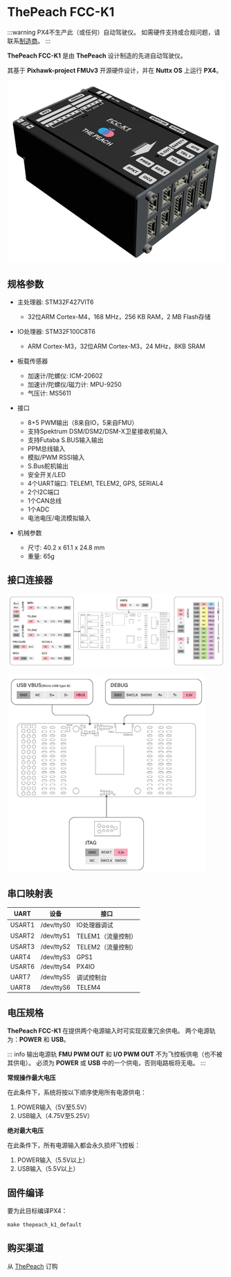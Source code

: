 # ThePeach FCC-K1

:::warning
PX4不生产此（或任何）自动驾驶仪。
如需硬件支持或合规问题，请联系[制造商](https://thepeach.kr/)。
:::

**ThePeach FCC-K1** 是由 **ThePeach** 设计制造的先进自动驾驶仪。

其基于 **Pixhawk-project FMUv3** 开源硬件设计，并在 **Nuttx OS** 上运行 **PX4**。

![ThePeach FCC-K1](../../assets/flight_controller/thepeach_k1/main.png)

## 规格参数

- 主处理器: STM32F427VIT6

  - 32位ARM Cortex-M4，168 MHz，256 KB RAM，2 MB Flash存储

- IO处理器: STM32F100C8T6

  - ARM Cortex-M3，32位ARM Cortex-M3，24 MHz，8KB SRAM

- 板载传感器

  - 加速计/陀螺仪: ICM-20602
  - 加速计/陀螺仪/磁力计: MPU-9250
  - 气压计: MS5611

- 接口

  - 8+5 PWM输出（8来自IO，5来自FMU）
  - 支持Spektrum DSM/DSM2/DSM-X卫星接收机输入
  - 支持Futaba S.BUS输入输出
  - PPM总线输入
  - 模拟/PWM RSSI输入
  - S.Bus舵机输出
  - 安全开关/LED
  - 4个UART端口: TELEM1, TELEM2, GPS, SERIAL4
  - 2个I2C端口
  - 1个CAN总线
  - 1个ADC
  - 电池电压/电流模拟输入

- 机械参数
  - 尺寸: 40.2 x 61.1 x 24.8 mm
  - 重量: 65g

## 接口连接器

![pinmap_top](../../assets/flight_controller/thepeach_k1/pinmap_top.png)

![pinmap_bottom](../../assets/flight_controller/thepeach_k1/pinmap_bottom.png)

## 串口映射表

| UART   | 设备        | 接口                  |
| ------ | ----------- | --------------------- |
| USART1 | /dev/ttyS0  | IO处理器调试          |
| USART2 | /dev/ttyS1  | TELEM1（流量控制）    |
| USART3 | /dev/ttyS2  | TELEM2（流量控制）    |
| UART4  | /dev/ttyS3  | GPS1                  |
| USART6 | /dev/ttyS4  | PX4IO                 |
| UART7  | /dev/ttyS5  | 调试控制台            |
| UART8  | /dev/ttyS6  | TELEM4                |

## 电压规格

**ThePeach FCC-K1** 在提供两个电源输入时可实现双重冗余供电。
两个电源轨为：**POWER** 和 **USB**。

::: info
输出电源轨 **FMU PWM OUT** 和 **I/O PWM OUT** 不为飞控板供电（也不被其供电）。
必须为 **POWER** 或 **USB** 中的一个供电，否则电路板将无电。
:::

**常规操作最大电压**

在此条件下，系统将按以下顺序使用所有电源供电：

1. POWER输入（5V至5.5V）
2. USB输入（4.75V至5.25V）

**绝对最大电压**

在此条件下，所有电源输入都会永久损坏飞控板：

1. POWER输入（5.5V以上）
2. USB输入（5.5V以上）

## 固件编译

要为此目标编译PX4：

```jsx
make thepeach_k1_default
```

## 购买渠道

从 [ThePeach](http://thepeach.shop/) 订购